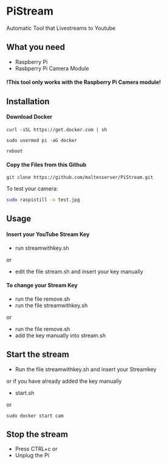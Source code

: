# PiStream
Automatic Tool that Livestreams to Youtube

## What you need
* Raspberry Pi 
* Rasbperry Pi Camera Module


#### !This tool only works with the Raspberry Pi Camera module!


## Installation

#### Download Docker 

```
curl -sSL https://get.docker.com | sh

sudo usermod pi -aG docker

reboot
```

#### Copy the Files from this Github

```
git clone https://github.com/maltesserver/PiStream.git
```

To test your camera: 

```bash
sudo raspistill -o test.jpg
```

## Usage

#### Insert your YouTube Stream Key 

* run streamwithkey.sh

or 

* edit the file stream.sh and insert your key manually

#### To change your Stream Key

* run the file remove.sh
* run the file streamwithkey.sh

or 

* run the file remove.sh
* add the key manually into stream.sh

## Start the stream

* Run the file streamwithkey.sh and insert your Streamkey

or if you have already added the key manually
* start.sh

or 
```shell
sudo docker start cam
```

## Stop the stream 

* Press CTRL+c
or 
* Unplug the Pi
